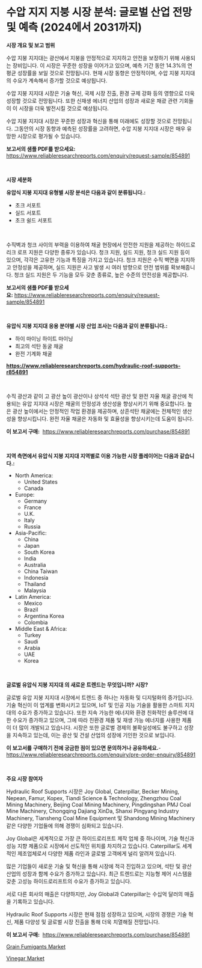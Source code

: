 <p><h1>수압 지지 지붕 시장 분석: 글로벌 산업 전망 및 예측 (2024에서 2031까지)</h1></p><p><strong>시장 개요 및 보고 범위</strong></p>
<p><p>수압 지붕 지지대는 광산에서 지붕을 안정적으로 지지하고 안전을 보장하기 위해 사용되는 장비입니다. 이 시장은 꾸준한 성장을 이어가고 있으며, 예측 기간 동안 14.3%의 연평균 성장률을 보일 것으로 전망됩니다. 현재 시장 동향은 안정적이며, 수압 지붕 지지대의 수요가 계속해서 증가할 것으로 예상됩니다.</p><p>수압 지붕 지지대 시장은 기술 혁신, 국제 시장 진출, 환경 규제 강화 등의 영향으로 더욱 성장할 것으로 전망됩니다. 또한 신재생 에너지 산업의 성장과 새로운 채괐 관련 기회들이 이 시장을 더욱 발전시킬 것으로 예상됩니다.</p><p>수압 지붕 지지대 시장은 꾸준한 성장과 혁신을 통해 미래에도 성장할 것으로 전망됩니다. 그동안의 시장 동향과 예측된 성장률을 고려하면, 수압 지붕 지지대 시장은 매우 유망한 시장으로 평가될 수 있습니다.</p></p>
<p><strong>보고서의 샘플 PDF를 받으세요:</strong> <a href="https://www.reliableresearchreports.com/enquiry/request-sample/854891">https://www.reliableresearchreports.com/enquiry/request-sample/854891</a></p>
<p>&nbsp;</p>
<p><strong>시장 세분화</strong></p>
<p><strong>유압식 지붕 지지대 유형별 시장 분석은 다음과 같이 분류됩니다.:</strong></p>
<p><ul><li>초크 서포트</li><li>실드 서포트</li><li>초크 쉴드 서포트</li></ul></p>
<p>&nbsp;</p>
<p><p>수직벽과 청크 사이의 부력을 이용하여 채굴 현장에서 안전한 지원을 제공하는 하이드로리크 로프 지원은 다양한 종류가 있습니다. 청크 지원, 실드 지원, 청크 실드 지원 등이 있으며, 각각은 고유한 기능과 특징을 가지고 있습니다. 청크 지원은 수직 벽면을 지지하고 안정성을 제공하며, 실드 지원은 사고 발생 시 여러 방향으로 안전 범위를 확보해줍니다. 청크 실드 지원은 두 기능을 모두 갖춘 종류로, 높은 수준의 안전성을 제공합니다.</p></p>
<p><strong>보고서의 샘플 PDF를 받으세요:</strong>&nbsp;<a href="https://www.reliableresearchreports.com/enquiry/request-sample/854891">https://www.reliableresearchreports.com/enquiry/request-sample/854891</a></p>
<p>&nbsp;</p>
<p><strong> 유압식 지붕 지지대 응용 분야별 시장 산업 조사는 다음과 같이 분류됩니다.:</strong></p>
<p><ul><li>하이 마이닝 하이트 마이닝</li><li>최고의 석탄 동굴 채굴</li><li>완전 기계화 채굴</li></ul></p>
<p><strong><a href="https://www.reliableresearchreports.com/hydraulic-roof-supports-r854891">https://www.reliableresearchreports.com/hydraulic-roof-supports-r854891</a></strong></p>
<p>&nbsp;</p>
<p><p>수직 광산과 같이 고 광산 높이 광산이나 상석석 석탄 광산 및 완전 자율 채굴 광산에 적용되는 유압 지지대 시장은 채굴의 안정성과 생산성을 향상시키기 위해 중요합니다. 높은 광산 높이에서는 안정적인 작업 환경을 제공하며, 상흔석탄 채굴에는 전체적인 생산성을 향상시킵니다. 완전 자율 채굴은 자동화 및 효율성을 향상시키는데 도움이 됩니다.</p></p>
<p><strong>이 보고서 구매:</strong>&nbsp; <a href="https://www.reliableresearchreports.com/purchase/854891">https://www.reliableresearchreports.com/purchase/854891</a></p>
<p>&nbsp;</p>
<p><strong>지역 측면에서 유압식 지붕 지지대 지역별로 이용 가능한 시장 플레이어는 다음과 같습니다.:</strong></p>
<p><ul>
    <li>
        North America:
        <ul>
            <li>United States</li>
            <li>Canada</li>
        </ul>
    </li>
    <li>
        Europe:
        <ul>
            <li>Germany</li>
            <li>France</li>
            <li>U.K.</li>
            <li>Italy</li>
            <li>Russia</li>
        </ul>
    </li>
    <li>
        Asia-Pacific:
        <ul>
            <li>China</li>
            <li>Japan</li>
            <li>South Korea</li>
            <li>India</li>
            <li>Australia</li>
            <li>China Taiwan</li>
            <li>Indonesia</li>
            <li>Thailand</li>
            <li>Malaysia</li>
        </ul>
    </li>
    <li>
        Latin America:
        <ul>
            <li>Mexico</li>
            <li>Brazil</li>
            <li>Argentina Korea</li>
            <li>Colombia</li>
        </ul>
    </li>
    <li>
        Middle East & Africa:
        <ul>
            <li>Turkey</li>
            <li>Saudi</li>
            <li>Arabia</li>
            <li>UAE</li>
            <li>Korea</li>
        </ul>
    </li>
    </ul></p>
<p>&nbsp;</p>
<p><strong>글로벌 유압식 지붕 지지대 의 새로운 트렌드는 무엇입니까? 시장?</strong></p>
<p><p>글로벌 유압 지붕 지지대 시장에서 트렌드 중 하나는 자동화 및 디지털화의 증가입니다. 기술 혁신이 이 업계를 변화시키고 있으며, IoT 및 인공 지능 기술을 활용한 스마트 지지대의 수요가 증가하고 있습니다. 또한 지속 가능한 에너지와 환경 친화적인 솔루션에 대한 수요가 증가하고 있으며, 그에 따라 친환경 제품 및 재생 가능 에너지를 사용한 제품이 더 많이 개발되고 있습니다. 시장은 또한 글로벌 경제의 불확실성에도 불구하고 성장을 지속하고 있는데, 이는 광산 및 건설 산업의 성장에 기인한 것으로 보입니다.</p></p>
<p><strong>이 보고서를 구매하기 전에 궁금한 점이 있으면 문의하거나 공유하세요.</strong>- <a href="https://www.reliableresearchreports.com/enquiry/pre-order-enquiry/854891">https://www.reliableresearchreports.com/enquiry/pre-order-enquiry/854891</a></p>
<p>&nbsp;</p>
<p><strong>주요 시장 참여자</strong></p>
<p><p>Hydraulic Roof Supports 시장은 Joy Global, Caterpillar, Becker Mining, Nepean, Famur, Kopex, Tiandi Science & Technology, Zhengzhou Coal Mining Machinery, Beijing Coal Mining Machinery, Pingdingshan PMJ Coal Mine Machinery, Chongqing Dajiang XinDa, Shanxi Pingyang Industry Machinery, Tiansheng Coal Mine Equipment 및 Shandong Mining Machinery 같은 다양한 기업들에 의해 경쟁이 심화되고 있습니다. </p><p>Joy Global은 세계적으로 가장 큰 하이드로리프트 제작 업체 중 하나이며, 기술 혁신과 성능 지향 제품으로 시장에서 선도적인 위치를 차지하고 있습니다. Caterpillar도 세계적인 제조업체로서 다양한 제품 라인과 글로벌 고객에게 널리 알려져 있습니다.</p><p>많은 기업들이 새로운 기술 및 혁신을 통해 시장에 적극 진입하고 있으며, 석탄 및 광산 산업의 성장과 함께 수요가 증가하고 있습니다. 최근 트렌드로는 지능형 제어 시스템을 갖춘 고성능 하이드로리프트의 수요가 증가하고 있습니다.</p><p>서로 다른 회사의 매출은 다양하지만, Joy Global과 Caterpillar는 수십억 달러의 매출을 기록하고 있습니다.</p><p>Hydraulic Roof Supports 시장은 현재 점점 성장하고 있으며, 시장의 경쟁은 기술 혁신, 제품 다양성 및 글로벌 시장 진출을 통해 더욱 치열해질 전망입니다.</p></p>
<p><strong>이 보고서 구매:</strong>&nbsp;&nbsp;<a href="https://www.reliableresearchreports.com/purchase/854891">https://www.reliableresearchreports.com/purchase/854891</a></p>
<p><p><a href="https://github.com/vimar16th/Market-Research-Report-List-4/blob/main/grain-fumigants-market.md">Grain Fumigants Market</a></p><p><a href="https://github.com/luckyshygirl/Market-Research-Report-List-4/blob/main/vinegar-market.md">Vinegar Market</a></p></p>